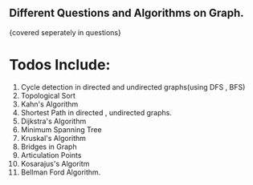## Different Questions and Algorithms on Graph.

{covered seperately in questions}

# Todos Include:

1. Cycle detection in directed and undirected graphs(using DFS , BFS)
2. Topological Sort
3. Kahn's Algorithm
4. Shortest Path in directed , undirected graphs.
5. Dijkstra's Algorithm
6. Minimum Spanning Tree
7. Kruskal's Algorithm
8. Bridges in Graph
9. Articulation Points
10. Kosarajus's Algoritm
11. Bellman Ford Algorithm.
